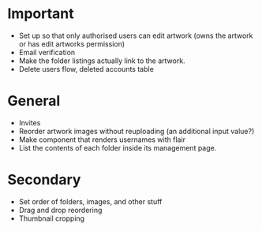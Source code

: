 # Important
- Set up so that only authorised users can edit artwork (owns the artwork or has edit artworks permission)
- Email verification
- Make the folder listings actually link to the artwork.
- Delete users flow, deleted accounts table

# General
- Invites
- Reorder artwork images without reuploading (an additional input value?)
- Make component that renders usernames with flair
- List the contents of each folder inside its management page.

# Secondary
- Set order of folders, images, and other stuff
- Drag and drop reordering
- Thumbnail cropping